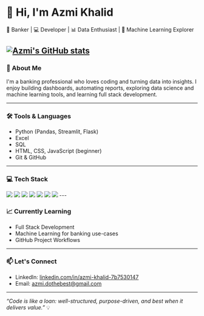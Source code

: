 # 👋 Hi, I'm Azmi Khalid

💼 Banker | 💻 Developer | 📊 Data Enthusiast | 🤖 Machine Learning Explorer

<!-- Replace 'your_username' with your GitHub username -->
[![Azmi's GitHub stats](https://github-readme-stats.vercel.app/api?username=azmi-khalid&show_icons=true&theme=radical )](https://github.com/anuraghazra/github-readme-stats )
---

### 🚀 About Me

I'm a banking professional who loves coding and turning data into insights.
I enjoy building dashboards, automating reports, exploring data science and machine learning tools, and learning full stack development.

---

### 🛠️ Tools & Languages

- Python (Pandas, Streamlit, Flask)
- Excel
- SQL
- HTML, CSS, JavaScript (beginner)
- Git & GitHub

---

### 💻 Tech Stack

<img src="https://img.shields.io/badge/HTML5-E34F26?style=for-the-badge&logo=html5&logoColor=white" />
<img src="https://img.shields.io/badge/CSS3-1572B6?style=for-the-badge&logo=css3&logoColor=white" />
<img src="https://img.shields.io/badge/Python-3776AB?style=for-the-badge&logo=python&logoColor=white" />
<img src="https://img.shields.io/badge/JavaScript-F7DF1E?style=for-the-badge&logo=javascript&logoColor=black" />
<img src="https://img.shields.io/badge/Flask-000000?style=for-the-badge&logo=flask&logoColor=white" />
<img src="https://img.shields.io/badge/Streamlit-FF4B4B?style=for-the-badge&logo=streamlit&logoColor=white" />
<img src="https://img.shields.io/badge/MySQL-4479A1?style=for-the-badge&logo=mysql&logoColor=white" />
---


### 📈 Currently Learning

- Full Stack Development
- Machine Learning for banking use-cases
- GitHub Project Workflows

---

### 📫 Let's Connect

- LinkedIn: [linkedin.com/in/azmi-khalid-7b7530147](https://linkedin.com/in/azmi-khalid-7b7530147)
- Email: azmi.dothebest@gmail.com

---

_“Code is like a loan: well-structured, purpose-driven, and best when it delivers value.”_ 💡
